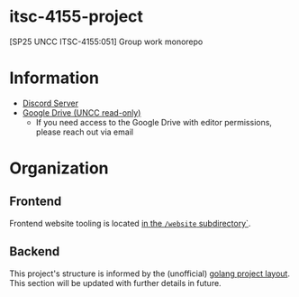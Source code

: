 # itsc-4155-project

[SP25 UNCC ITSC-4155:051] Group work monorepo 

# Information

- [Discord Server](https://discord.com/invite/sQQUmxj8Dp)
- [Google Drive (UNCC read-only)](https://drive.google.com/drive/folders/185QfSHVAMWXiWCKvke5479m5-zHcsPNh?usp=sharing)
    - If you need access to the Google Drive with editor permissions, please reach out via email

# Organization

## Frontend

Frontend website tooling is located [in the `/website` subdirectory`](website/).

## Backend

This project's structure is informed by the (unofficial) [golang project layout](https://github.com/golang-standards/project-layout). This section will be updated with further details in future.